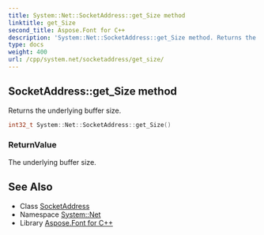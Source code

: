 ```yaml
---
title: System::Net::SocketAddress::get_Size method
linktitle: get_Size
second_title: Aspose.Font for C++
description: 'System::Net::SocketAddress::get_Size method. Returns the underlying buffer size in C++.'
type: docs
weight: 400
url: /cpp/system.net/socketaddress/get_size/
---
```

## SocketAddress::get_Size method


Returns the underlying buffer size.

```cpp
int32_t System::Net::SocketAddress::get_Size()
```


### ReturnValue

The underlying buffer size.

## See Also

* Class [SocketAddress](../)
* Namespace [System::Net](../../)
* Library [Aspose.Font for C++](../../../)
